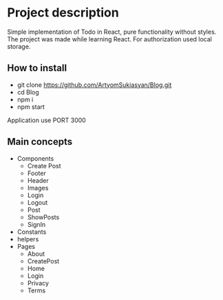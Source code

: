 # Project description

Simple implementation of Todo in React, pure functionality without styles. The project was made while learning React.
For authorization used local storage. 

## How to install
- git clone https://github.com/ArtyomSukiasyan/Blog.git
- cd Blog
- npm i
- npm start

Application use PORT 3000

## Main concepts

- Components
    - Create Post
    - Footer
    - Header
    - Images
    - Login
    - Logout
    - Post
    - ShowPosts
    - SignIn
- Constants
- helpers
- Pages
    - About
    - CreatePost
    - Home
    - Login
    - Privacy
    - Terms